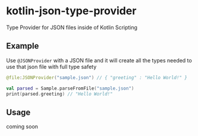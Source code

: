 # kotlin-json-type-provider
Type Provider for JSON files inside of Kotlin Scripting

## Example

Use `@JSONProvider` with a JSON file and it will create all the types needed to use that json file with full type safety

```kotlin
@file:JSONProvider("sample.json") // { "greeting" : "Hello World!" }

val parsed = Sample.parseFromFile("sample.json")
print(parsed.greeting) // "Hello World!"
```

## Usage

coming soon

